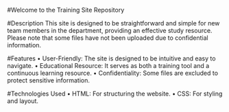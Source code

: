 #Welcome to the Training Site Repository

#Description
This site is designed to be straightforward and simple for new team members in the department, providing an effective study resource. Please note that some files have not been uploaded due to confidential information.

#Features
• User-Friendly: The site is designed to be intuitive and easy to navigate.
• Educational Resource: It serves as both a training tool and a continuous learning resource.
• Confidentiality: Some files are excluded to protect sensitive information.

#Technologies Used
• HTML: For structuring the website.
• CSS: For styling and layout.
